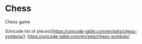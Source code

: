 # Chess
Chess game

(Unicode list of pieces)[https://unicode-table.com/en/sets/chess-symbols/]: https://unicode-table.com/en/sets/chess-symbols/